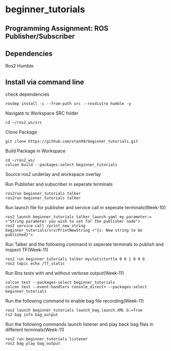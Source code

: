 # beginner_tutorials

Programming Assignment: ROS Publisher/Subscriber
---

## Dependencies

Ros2 Humble

## Install via command line
check dependencies
```
rosdep install -i --from-path src --rosdistro humble -y
```
Navigate to Workspace SRC folder
```
cd ~/ros2_ws/src
```
Clone Package
```
git clone https://github.com/xtan99/beginner_tutorials.git
```
Build Package in Workspace
```
cd ~/ros2_ws/
colcon build --packages-select beginner_tutorials
```
Source ros2 underlay and workspace overlay

Run Publisher and subscriber in seperate terminals
```
ros2run beginner_tutorials talker
ros2run beginner_tutorials talker
```
Run launch file for publisher and service call in seperate terminals(Week-10)
```
ros2 launch beginner_tutorials talker_launch.yaml my_parameter:=<"String parameter you wish to set for the publisher node">
ros2 service call /print_new_string beginner_tutorials/srv/PrintNewString <"{s: New string to be published}">
```
Run Talker and the following command in seperate terminals to publish and inspect TF(Week-11)
```
ros2 run beginner_tutorials talker mystaticturtle 0 0 1 0 0 0
ros2 topic echo /tf_static
```
Run Ros tests with and without verbose output(Week-11)
```
colcon test --packages-select beginner_tutorials
colcon test --event-handlers console_direct+ --packages-select beginner_tutorials
```

Run the following command to enable bag file recording(Week-11)
```
ros2 launch beginner_tutorials launch_bag.launch.XML b:=True
rs2 bag info bag_output
```
Run the following commands launch listener and play back bag files in different terminals(Week-11)
```
ros2 run beginner_tutorials listener
ros2 bag play bag_output
```